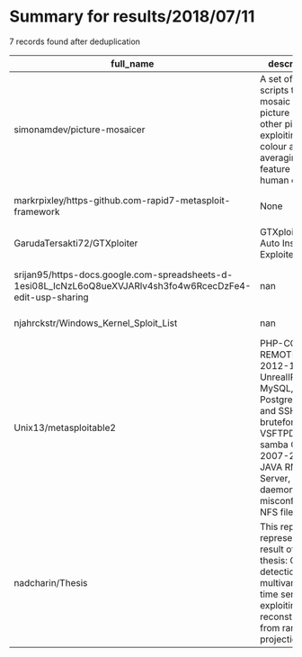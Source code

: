 
# Summary for results/2018/07/11
    
7 records found after deduplication

| full_name | description | html_url | matched_list | matched_count | pushed_at | size | stargazers_count | language | forks_count | vul_ids |
|-------------------------------------------------------------------------------------------------------------|---------------------------------------------------------------------------------------------------------------------------------------------------------------------------------|--------------------------------------------------------------------------------------------------------------------------------|----------------------------------|-----------------|---------------------------|--------|--------------------|------------|---------------|------------------------------------|
| simonamdev/picture-mosaicer | A set of Python scripts to mosaic a picture using other pictures, exploiting the colour area averaging feature of the human eye. | https://github.com/simonamdev/picture-mosaicer | ['exploit'] | 1 | 2018-07-11 17:19:40+00:00 | 1229 | 0 | Python | 0 | [] |
| markrpixley/https-github.com-rapid7-metasploit-framework | None | https://github.com/markrpixley/https-github.com-rapid7-metasploit-framework | ['metasploit module OR payload'] | 1 | 2018-07-11 02:58:42+00:00 | 39 | 0 | Go | 0 | [] |
| GarudaTersakti72/GTXploiter | GTXploiter Auto Install Exploiter Tools | https://github.com/GarudaTersakti72/GTXploiter | ['exploit'] | 1 | 2018-07-11 14:21:09+00:00 | 11 | 2 | Python | 1 | [] |
| srijan95/https-docs.google.com-spreadsheets-d-1esi08L_IcNzL6oQ8ueXVJARlv4sh3fo4w6RcecDzFe4-edit-usp-sharing | nan | https://github.com/srijan95/https-docs.google.com-spreadsheets-d-1esi08L_IcNzL6oQ8ueXVJARlv4sh3fo4w6RcecDzFe4-edit-usp-sharing | ['rce'] | 1 | 2018-07-11 15:20:07+00:00 | 0 | 0 | nan | 0 | [] |
| njahrckstr/Windows_Kernel_Sploit_List | nan | https://github.com/njahrckstr/Windows_Kernel_Sploit_List | ['sploit'] | 1 | 2018-07-11 20:26:04+00:00 | 147352 | 37 | C | 11 | [] |
| Unix13/metasploitable2 | PHP-CGI-REMOTE_CVE-2012-1823, UnrealIRCd, MySQL, PostgreSQL and SSH bruteforce, VSFTPD2.3.4, samba CVE-2007-2447, JAVA RMI Server, distcc daemon, misconfigured NFS files, etc. | https://github.com/Unix13/metasploitable2 | ['metasploit module OR payload'] | 1 | 2018-07-11 18:22:51+00:00 | 9404 | 3 | PHP | 2 | ['CVE-2007-2447', 'CVE-2012-1823'] |
| nadcharin/Thesis | This repository represents the result of my thesis: Outlier detection in multivariate time series: exploiting reconstructions from random projections. | https://github.com/nadcharin/Thesis | ['exploit'] | 1 | 2018-07-11 18:10:37+00:00 | 63158 | 0 | | 0 | [] |
